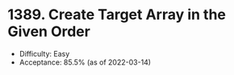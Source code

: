 # 1389. Create Target Array in the Given Order
- Difficulty: Easy
- Acceptance: 85.5% (as of 2022-03-14)
